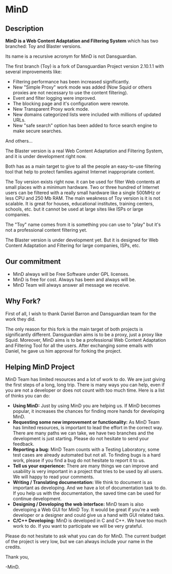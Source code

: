 # MinD #

## Description ##

**MinD is a Web Content Adaptation and Filtering System** which has two branched: Toy and Blaster versions.

Its name is a recursive acronym for MinD is not Dansguardian.

The first branch (Toy) is a fork of Dansguardian Project version 2.10.1.1 with several improvements like:

  * Filtering performance has been increased significantly.
  * New "Simple Proxy" work mode was added (Now Squid or others proxies are not necessary to use the content filtering).
  * Event and filter logging were improved.
  * The blocking page and it's configuration were rewrote.
  * New Transparent Proxy work mode.
  * New domains categorized lists were included with millions of updated URLs.
  * New "safe search" option has been added to force search engine to make secure searches.

And others...

The Blaster version is a real Web Content Adaptation and Filtering System, and it is under development right now.

Both has as a main target to give to all the people an easy-to-use filtering tool that help to protect families against Internet inappropriate content.

The Toy version exists right now. it can be used for filter Web contents at small places with a minimum hardware.
Two or three hundred of Internet users can be filtered with a really small hardware like a single 500MHz or less CPU and 250 Mb RAM.
The main weakness of Toy version is it is not scalable. It is great for houses, educational institutes, training centers, schools, etc. but it cannot be used at large sites like ISPs or large companies.

The "Toy" name comes from it is something you can use to "play" but it's not a professional content filtering yet.

The Blaster version is under development yet. But it is designed for Web Content Adaptation and Filtering for large companies, ISPs, etc.

## Our commitment ##

  * MinD always will be Free Software under GPL licenses.
  * MinD is free for cost. Always has been and always will be.
  * MinD Team will always answer all message we receive.

## Why Fork? ##

First of all, I wish to thank Daniel Barron and Dansguardian team for the work they did.

The only reason for this fork is the main target of both projects is significantly different. Dansguardian aims is to be a proxy, just a proxy like Squid. Moreover, MinD aims is to be a professional Web Content Adaptation and Filtering Tool for all the users.
After exchanging some emails with Daniel, he gave us him approval for forking the project.

## Helping MinD Project ##

MinD Team has limited resources and a lot of work to do. We are just giving the first steps of a long, long trip. There is many ways you can help, even if you are not a developer or does not count with too much time. Here is a list of thinks you can do:

  * **Using MinD:** Just by using MinD you are helping us. If MinD becomes popular, it increases the chances for finding more hands for developing MinD.
  * **Requesting some new improvement or functionality:** As MinD Team has limited resources, is important to lead the effort in the correct way. There are many paths we can take, we have two branches and the development is just starting. Please do not hesitate to send your feedback.
  * **Reporting a bug:** MinD Team counts with a Testing Laboratory, some test cases are already automated but not all. To finding bugs is a hard work, please if you find a bug do not hesitate to report it to us.
  * **Tell us your experience:** There are many things we can improve and usability is very important in a project that tries to be used by all users. We will happy to read your comments.
  * **Writing / Translating documentation:** We think to document is as important as developing. And we have a lot of documentation task to do. If you help us with the documentation, the saved time can be used for continue development.
  * **Designing / Developing the web interface:** MinD team is also developing a Web GUI for MinD Toy. It would be great if you're a web developer or a designer and could give us a hand with GUI related taks.
  * **C/C++ Developing:** MinD is developed in C and C++. We have too much work to do. If you want to participate we will be very grateful.

Please do not hesitate to ask what you can do for MinD. The current budget of the project is very low, but we can always include your name in the credits.

Thank you,

-MinD.

